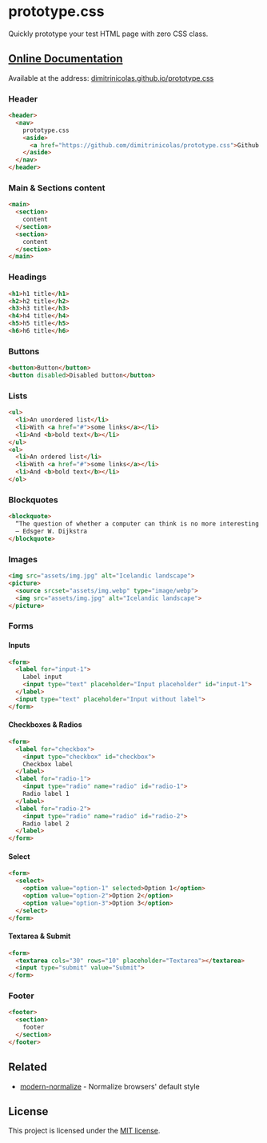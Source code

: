# prototype.css

Quickly prototype your test HTML page with zero CSS class.

## [Online Documentation][doc]

Available at the address: [dimitrinicolas.github.io/prototype.css][doc]

### Header

```html
<header>
  <nav>
    prototype.css
    <aside>
      <a href="https://github.com/dimitrinicolas/prototype.css">Github repository</a>
    </aside>
  </nav>
</header>
```

### Main & Sections content

```html
<main>
  <section>
    content
  </section>
  <section>
    content
  </section>
</main>
```

### Headings

```html
<h1>h1 title</h1>
<h2>h2 title</h2>
<h3>h3 title</h3>
<h4>h4 title</h4>
<h5>h5 title</h5>
<h6>h6 title</h6>
```

### Buttons

```html
<button>Button</button>
<button disabled>Disabled button</button>
```

### Lists

```html
<ul>
  <li>An unordered list</li>
  <li>With <a href="#">some links</a></li>
  <li>And <b>bold text</b></li>
</ul>
<ol>
  <li>An ordered list</li>
  <li>With <a href="#">some links</a></li>
  <li>And <b>bold text</b></li>
</ol>
```

### Blockquotes

```html
<blockquote>
  “The question of whether a computer can think is no more interesting than the question of whether a submarine can swim.” 
  ― Edsger W. Dijkstra
</blockquote>
```

### Images

```html
<img src="assets/img.jpg" alt="Icelandic landscape">
<picture>
  <source srcset="assets/img.webp" type="image/webp">
  <img src="assets/img.jpg" alt="Icelandic landscape">
</picture>
```

### Forms
#### Inputs

```html
<form>
  <label for="input-1">
    Label input
    <input type="text" placeholder="Input placeholder" id="input-1">
  </label>
  <input type="text" placeholder="Input without label">
</form>
```

#### Checkboxes & Radios

```html
<form>
  <label for="checkbox">
    <input type="checkbox" id="checkbox">
    Checkbox label
  </label>
  <label for="radio-1">
    <input type="radio" name="radio" id="radio-1">
    Radio label 1
  </label>
  <label for="radio-2">
    <input type="radio" name="radio" id="radio-2">
    Radio label 2
  </label>
</form>
```

#### Select

```html
<form>
  <select>
    <option value="option-1" selected>Option 1</option>
    <option value="option-2">Option 2</option>
    <option value="option-3">Option 3</option>
  </select>
</form>
```

#### Textarea & Submit

```html
<form>
  <textarea cols="30" rows="10" placeholder="Textarea"></textarea>
  <input type="submit" value="Submit">
</form>
```

### Footer

```html
<footer>
  <section>
    footer
  </section>
</footer>
```

## Related

- [modern-normalize][modern-normalize] - Normalize browsers' default style

## License

This project is licensed under the [MIT license](LICENSE).

[doc]: https://dimitrinicolas.github.io/prototype.css

[modern-normalize]: https://github.com/sindresorhus/modern-normalize
